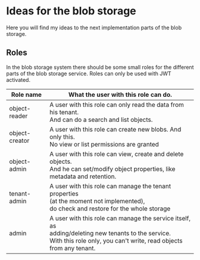 # Ideas for the blob storage

Here you will find my ideas to the next implementation parts of the blob storage.



## Roles

In the blob storage system there should be some small roles for the different parts of the blob storage service. Roles can only be used with JWT activated.

| Role name      | What the user with this role can do.                         |
| -------------- | ------------------------------------------------------------ |
| object-reader  | A user with this role can only read the data from his tenant. <br />And can do a search and list objects. |
| object-creator | A user with this role can create new blobs. And only this. <br />No view or list permissions are granted |
| object-admin   | A user with this role can view, create and delete objects. <br />And he can set/modify object properties, like metadata and retention. |
| tenant-admin   | A user with this role can manage the tenant properties<br />(at the moment not implemented), <br />do check and restore for the whole storage |
| admin          | A user with this role can manage the service itself, as <br />adding/deleting new tenants to the service. <br />With this role only, you can't write, read objects from any tenant. |

